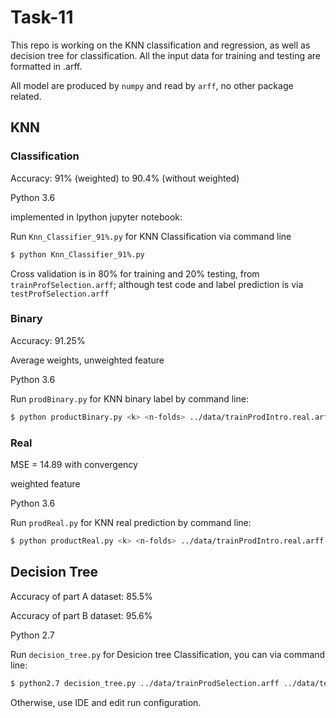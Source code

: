 # Task-11

This repo is working on the KNN classification and regression, as well as decision tree for classification. All the input data for training and testing are formatted in .arff.

All model are produced by `numpy` and read by `arff`, no other package related. 


## KNN
### Classification
Accuracy: 91% (weighted) to 90.4% (without weighted)

Python 3.6

implemented in Ipython jupyter notebook:

Run `Knn_Classifier_91%.py` for KNN Classification via command line
```bash
$ python Knn_Classifier_91%.py
```

Cross validation is in 80% for training and 20% testing, from `trainProfSelection.arff`; although test code and label prediction is via `testProfSelection.arff`

### Binary
Accuracy: 91.25% 

Average weights, unweighted feature

Python 3.6

Run `prodBinary.py` for KNN binary label by command line:
```bash
$ python productBinary.py <k> <n-folds> ../data/trainProdIntro.real.arff ../data/testProdIntro.real.arff
```

### Real
MSE = 14.89 with convergency

weighted feature 

Python 3.6

Run `prodReal.py` for KNN real prediction by command line:
```bash
$ python productReal.py <k> <n-folds> ../data/trainProdIntro.real.arff ../data/testProdIntro.real.arff
```

## Decision Tree
Accuracy of part A dataset: 85.5% 

Accuracy of part B dataset: 95.6%

Python 2.7

Run `decision_tree.py` for Desicion tree Classification, you can via command line:
```bash
$ python2.7 decision_tree.py ../data/trainProdSelection.arff ../data/testProdSelection.arff <n-folds>
```
Otherwise, use IDE and edit run configuration. 
